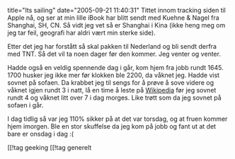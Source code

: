 title="Its sailing"
date="2005-09-21 11:40:31"
Tittet innom tracking siden til Apple nå, og ser at min lille iBook har blitt sendt med Kuehne & Nagel fra Shanghai, SH, CN. Så vidt jeg vet så er Shanghai i Kina (ikke heng meg om jeg tar feil, geografi har aldri vært min sterke side).

Etter det jeg har forstått så skal pakken til Nederland og bli sendt derfra med TNT. Så det vil ta noen dager før den kommer. Jeg venter og venter.

Hadde også en veldig spennende dag i går, kom hjem fra jobb rundt 1645. 1700 husker jeg ikke mer før klokken ble 2200, da våknet jeg. Hadde vist sovnet på sofaen. Da krabbet jeg til sengs for å prøve å sove videre og våknet igjen rundt 3 i natt, lå en time å leste på <a href="http://en.wikipedia.com">Wikipedia</a> før jeg sovnet rundt 4 og våknet litt over 7 i dag morges. Like trøtt som da jeg sovnet på sofaen i går.

I dag tidlig så var jeg 110% sikker på at det var torsdag, og at fruen kommer hjem imorgen. Ble en stor skuffelse da jeg kom på jobb og fant ut at det bare er onsdag i dag :(

[[!tag  geeking
[[!tag  generelt
